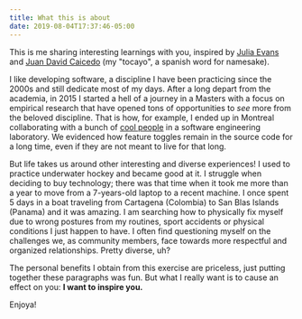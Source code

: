 ```yaml
---
title: What this is about
date: 2019-08-04T17:37:46-05:00
---
```

This is me sharing interesting learnings with you, inspired by [Julia Evans](https://jvns.ca) and [Juan David Caicedo](https://juancaicedo.com) (my "tocayo", a spanish word for namesake).

I like developing software, a discipline I have been practicing since the 2000s and still dedicate most of my days. After a long depart from the academia, in 2015 I started a hell of a journey in a Masters with a focus on empirical research that have opened tons of opportunities to *see* more from the beloved discipline. That is how, for example, I ended up in Montreal collaborating with a bunch of [cool people](http://das.encs.concordia.ca) in a software engineering laboratory. We evidenced how feature toggles remain in the source code for a long time, even if they are not meant to live for that long.

But life takes us around other interesting and diverse experiences! I used to practice underwater hockey and became good at it. I struggle when deciding to buy technology; there was that time when it took me more than a year to move from a 7-years-old laptop to a recent machine. I once spent 5 days in a boat traveling from Cartagena (Colombia) to San Blas Islands (Panama) and it was amazing. I am searching how to physically fix myself due to wrong postures from my routines, sport accidents or physical conditions I just happen to have. I often find questioning myself on the challenges we, as community members, face towards more respectful and organized relationships. Pretty diverse, uh?

The personal benefits I obtain from this exercise are priceless, just putting together these paragraphs was fun. But what I really want is to cause an effect on you: **I want to inspire you.**

Enjoya!